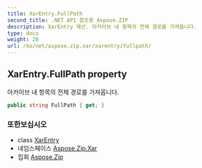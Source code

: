 ```yaml
---
title: XarEntry.FullPath
second_title: .NET API 참조용 Aspose.ZIP
description: XarEntry 재산. 아카이브 내 항목의 전체 경로를 가져옵니다.
type: docs
weight: 20
url: /ko/net/aspose.zip.xar/xarentry/fullpath/
---
```

## XarEntry.FullPath property

아카이브 내 항목의 전체 경로를 가져옵니다.

```csharp
public string FullPath { get; }
```

### 또한보십시오

* class [XarEntry](../)
* 네임스페이스 [Aspose.Zip.Xar](../../xarentry/)
* 집회 [Aspose.Zip](../../../)


